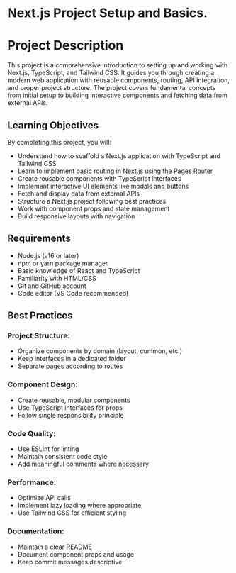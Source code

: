 # Next.js Project Setup and Basics.

# Project Description

This project is a comprehensive introduction to setting up and working with Next.js, TypeScript, and Tailwind CSS. It guides you through creating a modern web application with reusable components, routing, API integration, and proper project structure. The project covers fundamental concepts from initial setup to building interactive components and fetching data from external APIs.

## Learning Objectives

By completing this project, you will:

- Understand how to scaffold a Next.js application with TypeScript and Tailwind CSS
- Learn to implement basic routing in Next.js using the Pages Router
- Create reusable components with TypeScript interfaces
- Implement interactive UI elements like modals and buttons
- Fetch and display data from external APIs
- Structure a Next.js project following best practices
- Work with component props and state management
- Build responsive layouts with navigation

## Requirements

- Node.js (v16 or later)
- npm or yarn package manager
- Basic knowledge of React and TypeScript
- Familiarity with HTML/CSS
- Git and GitHub account
- Code editor (VS Code recommended)

## Best Practices

### Project Structure:

- Organize components by domain (layout, common, etc.)
- Keep interfaces in a dedicated folder
- Separate pages according to routes

### Component Design:

- Create reusable, modular components
- Use TypeScript interfaces for props
- Follow single responsibility principle

### Code Quality:

- Use ESLint for linting
- Maintain consistent code style
- Add meaningful comments where necessary

### Performance:

- Optimize API calls
- Implement lazy loading where appropriate
- Use Tailwind CSS for efficient styling

### Documentation:

- Maintain a clear README
- Document component props and usage
- Keep commit messages descriptive